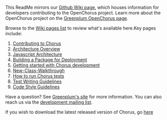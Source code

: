 This ReadMe mirrors our [Github Wiki page](https://github.com/GreenplumChorus/chorus/wiki), which houses information for developers contributing to the OpenChorus project.  Learn more about the OpenChorus project on the [Greenplum OpenChorus page](http://www.greenplum.com/communities/developer/openchorus).

Browse to the [Wiki pages list](https://github.com/GreenplumChorus/chorus/wiki/_pages) to review what's available here.Key pages include:

1. [Contributing to Chorus](https://github.com/GreenplumChorus/chorus/wiki/Contributing-to-Chorus)
1. [Architecture Overview](https://github.com/GreenplumChorus/chorus/wiki/Architecture-Overview)
1. [Javascript Architecture](https://github.com/GreenplumChorus/chorus/wiki/Javascript-Architecture)
1. [Building a Package for Deployment](https://github.com/GreenplumChorus/chorus/wiki/Building-a-Package-for-Deployment)
1. [Getting started with Chorus development](https://github.com/GreenplumChorus/chorus/wiki/Getting-started-with-Chorus-development)
1. [New-Class-Walkthrough](https://github.com/GreenplumChorus/chorus/wiki/New-Class-Walkthrough)
1. [How to run Chorus tests](https://github.com/GreenplumChorus/chorus/wiki/How-to-run-Chorus-tests)
1. [Test Writing Guidelines](https://github.com/GreenplumChorus/chorus/wiki/Test-Writing-Guidelines)
1. [Code Style Guidelines](https://github.com/GreenplumChorus/chorus/wiki/Code-style)

Have a question?  See [Greenplum's site](http://www.greenplum.com/communities/developer/openchorus) for more information.  You can also reach us via the [development mailing list](https://groups.google.com/forum/?fromgroups#!forum/chorus-dev). 

If you wish to download the latest released version of Chorus, go [here](http://info.greenplum.com/Chorus_Software.html)
